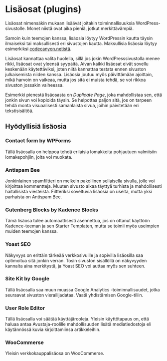 # Lisäosat (plugins)

Lisäosat nimensäkin mukaan lisäävät joitakin toiminnallisuuksia WordPress-sivustolle. Monet niistä ovat aika pieniä, jotkut merkittävämpiä.

Samoin kuin teemojen kanssa, lisäosia löytyy WordPressin kautta täysin ilmaiseksi tai maksullisesti eri sivustojen kautta. Maksullisia lisäosia löytyy esimerkiksi [codecanyon.netistä](codecanyon.net)<base target="_blank">.

Lisäosat kannattaa valita huolella, sillä jos jokin WordPresssivustolla menee rikki, lisäosat ovat yleensä syypäitä. Aivan kaikki lisäosat eivät sovellu keskenään käytettäviksi, joten niitä kannattaa testata ennen sivuston julkaisemista niiden kanssa. Lisäosia joutuu myös päivittämään ajoittain, mikä harvoin on vaikeaa, mutta jos sitä ei muista tehdä, se voi rikkoa sivuston jossakin vaiheessa.

Esimerkki pienestä lisäosasta on *Duplicate Page*, joka mahdollistaa sen, että jonkin sivun voi kopioida täysin. Se helpottaa paljon sitä, jos on tarpeen tehdä monta visuaalisesti samanlaista sivua, joihin päivitetään eri tekstisisältöä.

## Hyödyllisiä lisäosia

### Contact form by WPForms

Tällä lisäosalla on helppoa tehdä erilaisia lomakkeita pohjautuen valmiisiin lomakepohjiin, joita voi muokata.

### Antispam Bee

Jonkinlainen spamfiltteri on melkein pakollinen sellaisella sivulla, jolle voi kirjoittaa kommentteja. Muuten sivusto alkaa täyttyä turhista ja mahdollisesti haitallisista viesteistä. Filtteriksi soveltuvia lisäosia on useita, mutta yksi parhaista on Antispam Bee.

### Gutenberg Blocks by Kadence Blocks

Tämä lisäosa tulee automaattisesti asennettua, jos on ottanut käyttöön Kadence-teeman ja sen Starter Templaten, mutta se toimii myös useimpien muiden teemojen kanssa.

### Yoast SEO

Näkyvyys on erittäin tärkeää verkkosivuille ja sopivilla lisäosilla saa optimoitua sitä jonkin verran. Tosin sivuston sisällöllä on näkyvyyden kannalta aina merkitystä, ja Yoast SEO voi auttaa myös sen suhteen.

### Site Kit by Google

Tällä lisäosalla saa muun muassa Google Analytics -toiminnallisuudet, jotka seuraavat sivuston vierailijadataa. Vaatii yhdistämisen Google-tiliin.

### User Role Editor

Tällä lisäosalla voi säätää käyttäjärooleja. Yleisin käyttötapaus on, että haluaa antaa Avustaja-roolille mahdollisuuden lisätä mediatiedostoja eli käytännössä kuvia kirjoittamiinsa artikkeleihin.

### WooCommerse

Yleisin verkkokauppalisäosa on WooCommerse.